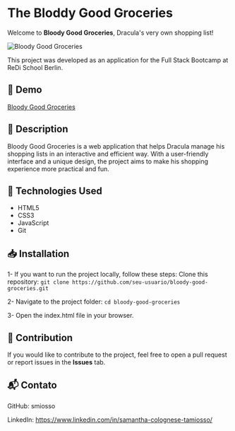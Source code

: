 # The Bloddy Good Groceries

Welcome to **Bloody Good Groceries**, Dracula's very own shopping list!

![Bloody Good Groceries](https://smiosso.github.io/bloody-good-groceries/conver.png)


This project was developed as an application for the Full Stack Bootcamp at ReDi School Berlin.

## 🔗 Demo

[Bloody Good Groceries](https://smiosso.github.io/bloody-good-groceries/)

## 📌 Description

Bloody Good Groceries is a web application that helps Dracula manage his shopping lists in an interactive and efficient way. With a user-friendly interface and a unique design, the project aims to make his shopping experience more practical and fun.

## 🚀 Technologies Used

- HTML5
- CSS3
- JavaScript
- Git

## 📥 Installation

1- If you want to run the project locally, follow these steps:
Clone this repository:
`git clone https://github.com/seu-usuario/bloody-good-groceries.git`

2- Navigate to the project folder:
`cd bloody-good-groceries`

3- Open the index.html file in your browser.

## 📌 Contribution

If you would like to contribute to the project, feel free to open a pull request or report issues in the **Issues** tab.

## 📬 Contato

GitHub: smiosso

LinkedIn: https://www.linkedin.com/in/samantha-colognese-tamiosso/

